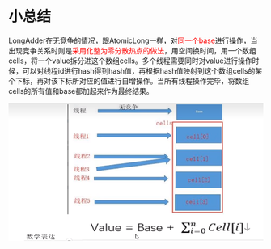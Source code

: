 # 小总结

LongAdder在无竞争的情况，跟AtomicLong一样，对<font color = 'red'>同一个base</font>进行操作，当出现竞争关系时则是<font color = 'red'>采用化整为零分散热点的做法</font>，用空间换时间，用一个数组cells，将一个value拆分进这个数组cells。多个线程需要同时对value进行操作时候，可以对线程id进行hash得到hash值，再根据hash值映射到这个数组cells的某个下标，再对该下标所对应的值进行自增操作。当所有线程操作完毕，将数组cells的所有值和base都加起来作为最终结果。

![image-20230715213647911](images/4.LongAdder解析.png)













